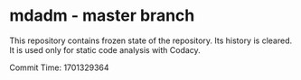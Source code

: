 # mdadm - master branch

This repository contains frozen state of the repository.
Its history is cleared. It is used only for static code
analysis with Codacy.

Commit Time: 1701329364